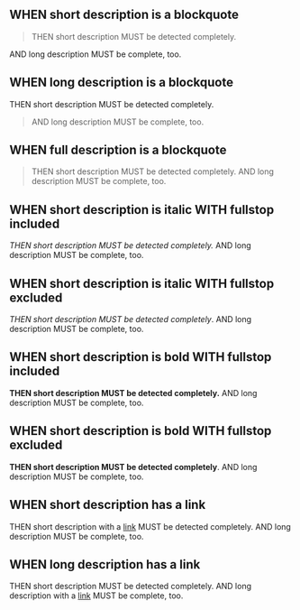 ## WHEN short description is a blockquote

> THEN short description MUST be detected completely.

AND long description MUST be complete, too.

## WHEN long description is a blockquote

THEN short description MUST be detected completely.

> AND long description MUST be complete, too.

## WHEN full description is a blockquote

> THEN short description MUST be detected completely. AND long description MUST be complete, too.

## WHEN short description is italic WITH fullstop included

*THEN short description MUST be detected completely.* AND long description MUST be complete, too.

## WHEN short description is italic WITH fullstop excluded

*THEN short description MUST be detected completely*. AND long description MUST be complete, too.

## WHEN short description is bold WITH fullstop included

**THEN short description MUST be detected completely.** AND long description MUST be complete, too.

## WHEN short description is bold WITH fullstop excluded

**THEN short description MUST be detected completely**. AND long description MUST be complete, too.

## WHEN short description has a link

THEN short description with a [link](./foo.md) MUST be detected completely. AND long description MUST be complete, too.

## WHEN long description has a link

THEN short description MUST be detected completely. AND long description with a [link](./foo.md) MUST be complete, too.
